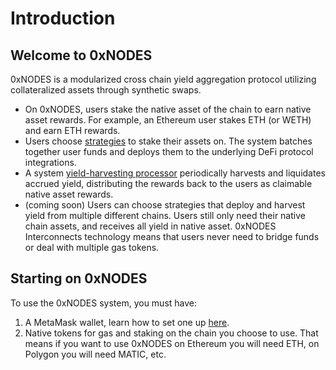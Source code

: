 # Introduction

## Welcome to 0xNODES

0xNODES is a modularized cross chain yield aggregation protocol utilizing collateralized assets through synthetic swaps.

* On 0xNODES, users stake the native asset of the chain to earn native asset rewards. For example, an Ethereum user stakes ETH (or WETH) and earn ETH rewards.
* Users choose [strategies](yield-farming-earn-native-assets/providing-liquidity.md) to stake their assets on. The system batches together user funds and deploys them to the underlying DeFi protocol integrations.
* A system [yield-harvesting processor](yield-farming-earn-native-assets/yield-harvest-and-distribution.md) periodically harvests and liquidates accrued yield, distributing the rewards back to the users as claimable native asset rewards.
* (coming soon) Users can choose strategies that deploy and harvest yield from multiple different chains. Users still only need their native chain assets, and receives all yield in native asset. 0xNODES Interconnects technology means that users never need to bridge funds or deal with multiple gas tokens.

## Starting on 0xNODES

To use the 0xNODES system, you must have:

1. A MetaMask wallet, learn how to set one up [here](getting-started/wallet.md).
2. Native tokens for gas and staking on the chain you choose to use. That means if you want to use 0xNODES on Ethereum you will need ETH, on Polygon you will need MATIC, etc.
